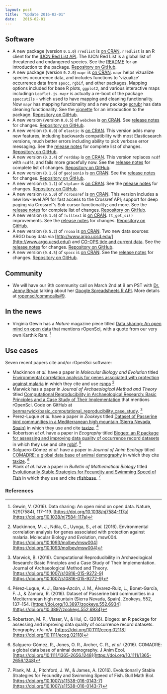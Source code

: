 ```yaml
---
layout: post
title:  "Update 2016-02-01"
date:   2016-02-01
---
```


## Software

* A new package (version `0.1.0`) `rredlist` is [on CRAN](http://cran.rstudio.com/web/packages/rredlist). `rredlist` is an R client for the [IUCN Red List API](http://apiv3.iucnredlist.org/api/v3/docs). The IUCN Red List is a global list of threatened and endangered species. See the [README](https://github.com/ropenscilabs/rredlist#rredlist) for an introduction to the package. [Repository on GitHub][rredlist].
* A new package (version `0.2.0`) `mapr` is [on CRAN](http://cran.rstudio.com/web/packages/mapr). `mapr` helps vizualize species occurrence data, and includes functions to 'vizualize' occurrence data from `spocc`, `rgbif`, and other packages. Mapping options included for base R plots, `ggplot2`, and various interactive maps includingn `Leaflet.js`. `mapr` is actually a re-boot of the package `spoccutils` - which used to have mapping and cleaning functionality. Now `mapr` has mapping functionality and a new package [scrubr][scrubr] has data cleaning functionality. See the [vignette](https://cran.rstudio.com/web/packages/mapr/vignettes/mapr_vignette.html) for an introduction to the package. [Repository on GitHub][mapr].
* A new version (version `0.0.5`) of `webchem` is [on CRAN](https://cran.rstudio.com/web/packages/webchem/). See [release notes](https://github.com/ropensci/webchem/releases/tag/v0.0.5) for changes. [Repository on GitHub][webchem].
* A new version (`0.6.0`) of `elastic` is [on CRAN](http://cran.rstudio.com/web/packages/elastic). This version adds many new features, including backwards compatibility with most Elasticsearch versions, much better errors including ability to pick verbose error messaging. See the [release notes](https://github.com/ropensci/elastic/releases/tag/v0.6.0) for complete list of changes. [Repository on GitHub][elastic].
* A new version (`0.3.4`) of `rerddap` is [on CRAN](https://cran.rstudio.com/web/packages/rerddap/). This version replaces `ncdf` with `ncdf4`, and fails more gracefully now. See the [release notes](https://github.com/ropensci/rerddap/releases/tag/v0.3.4) for complete list of changes. [Repository on GitHub][rerddap].
* A new version (`0.1.6`) of `geojsonio` is [on CRAN](http://cran.rstudio.com/web/packages/geojsonio). See the [release notes](https://github.com/ropensci/geojsonio/releases/tag/v0.1.6) for changes. [Repository on GitHub][geojsonio].
* A new version (`0.1.1`) of `stplanr` is [on CRAN](http://cran.rstudio.com/web/packages/stplanr). See the [release notes](https://github.com/ropensci/stplanr/releases/tag/0.1.1) for changes. [Repository on GitHub][stplanr].
* A new version (`0.5.0`) of `rcrossref` is [on CRAN](http://cran.rstudio.com/web/packages/rcrossref). This version includes a new low-level API for fast access to the Crossref API; support for deep paging via Crossref's Solr cursor functionality; and more. See the [release notes](https://github.com/ropensci/rcrossref/releases/tag/v0.5.0) for complete list of changes. [Repository on GitHub][rcrossref].
* A new version (`0.1.6`) of `fulltext` is [on CRAN](https://cran.rstudio.com/web/packages/fulltext). `ft_get_si()` improvements. See the [release notes](https://github.com/ropensci/fulltext/releases/tag/v0.1.6) for changes. [Repository on GitHub][fulltext].
* A new version (`0.5.2`) of `rnoaa` is [on CRAN](https://cran.rstudio.com/web/packages/rnoaa). Two new data sources: ARGO buoy data via [http://www.argo.ucsd.edu/](http://www.argo.ucsd.edu/) and [CO-OPS tide and current data](http://co-ops.nos.noaa.gov/api/). See the [release notes](https://github.com/ropensci/rnoaa/releases/tag/v0.5.2) for changes. [Repository on GitHub][rnoaa].
* A new version (`0.4.5`) of `spocc` is [on CRAN](https://cran.rstudio.com/web/packages/spocc). See the [release notes](https://github.com/ropensci/spocc/releases/tag/v0.4.5) for changes. [Repository on GitHub][spocc].

## Community

* We will have our 9th community call on March 2nd at 9 am PST with [Dr. Jenny Bryan](https://github.com/jennybc) talking about her [Google Spreadsheets R API](https://github.com/jennybc/googlesheets). More details at [ropensci/commcalls#9](https://github.com/ropensci/commcalls/issues/9).

## In the news

* Virginia Gewin has a _Nature_ magazine piece titled [Data sharing: An open mind on open data][gewin] that mentions rOpenSci, with a quote from our very own Karthik Ram. [^1]

## Use cases

Seven recent papers cite and/or rOpenSci software:

* Mackinnon _et al._ have a paper in _Molecular Biology and Evolution_ titled [Environmental correlation analysis for genes associated with protection against malaria][mackinnon] in which they cite and use [rsnps][rsnps] [^2]
* Marwick has a paper in _Journal of Archaeological Method and Theory_ titled [Computational Reproducibility in Archaeological Research: Basic Principles and a Case Study of Their Implementation][marwick] that mentions rOpenSci. Code on GitHub at [benmarwick/basic_computational_reproducibility_case_study](https://github.com/benmarwick/basic_computational_reproducibility_case_study). [^3]
* Perez-Luque _et al._ have a paper in _Zookeys_ titled [Dataset of Passerine bird communities in a Mediterranean high mountain (Sierra Nevada, Spain)][perez] in which they use and cite [taxize][taxize]. [^4]
* Robertson _et al._ have a paper in _Ecography_ titled [Biogeo: an R package for assessing and improving data quality of occurrence record datasets][robertson] in which they use and cite [rgbif][rgbif].  [^5]
* Salguero-Gómez _et al._ have a paper in _Journal of Anim Ecology_ titled [COMADRE: a global data base of animal demography][gomez] in which they cite [taxize][taxize].  [^6]
* Plank _et al._ have a paper in _Bulletin of Mathematical Biology_ titled [Evolutionarily Stable Strategies for Fecundity and Swimming Speed of Fish][plank] in which they use and cite [rfishbase][rfishbase].  [^7]

[rredlist]: https://github.com/ropenscilabs/rredlist
[mapr]: https://github.com/ropensci/mapr
[webchem]: https://github.com/ropensci/webchem
[elastic]: https://github.com/ropensci/elastic
[rerddap]: https://github.com/ropensci/rerddap
[geojsonio]: https://github.com/ropensci/geojsonio
[stplanr]: https://github.com/ropensci/stplanr
[scrubr]: https://github.com/ropensci/scrubr
[rcrossref]: https://github.com/ropensci/rcrossref
[rnoaa]: https://github.com/ropensci/rnoaa
[spocc]: https://github.com/ropensci/spocc
[fulltext]: https://github.com/ropensci/fulltext
[rsnps]: https://github.com/ropensci/rsnps
[taxize]: https://github.com/ropensci/taxize
[rgbif]: https://github.com/ropensci/rgbif
[rfishbase]: https://github.com/ropensci/rfishbase

[mackinnon]: https://doi.org/10.1093/molbev/msw004
[marwick]: https://doi.org/10.1007/s10816-015-9272-9
[gewin]: https://doi.org/10.1038/nj7584-117a
[perez]: https://doi.org/10.3897/zookeys.552.6934
[robertson]: https://doi.org/10.1111/ecog.02118
[gomez]: https://doi.org/10.1111/1365-2656.1248
[plank]: https://doi.org/10.1007/s11538-016-0143-7

### References

[^1]: Gewin, V. (2016). Data sharing: An open mind on open data. Nature, 529(7584), 117–119. [https://doi.org/10.1038/nj7584-117a](https://doi.org/10.1038/nj7584-117a)
[^2]: Mackinnon, M. J., Ndila, C., Uyoga, S., _et al._ (2016). Environmental correlation analysis for genes associated with protection against malaria. Molecular Biology and Evolution, msw004. [https://doi.org/10.1093/molbev/msw004](https://doi.org/10.1093/molbev/msw004)
[^3]: Marwick, B. (2016). Computational Reproducibility in Archaeological Research: Basic Principles and a Case Study of Their Implementation. Journal of Archaeological Method and Theory. [https://doi.org/10.1007/s10816-015-9272-9](https://doi.org/10.1007/s10816-015-9272-9)
[^4]: Pérez-Luque, A. J., Barea-Azcón, J. M., Álvarez-Ruiz, L., Bonet-García, F. J., & Zamora, R. (2016). Dataset of Passerine bird communities in a Mediterranean high mountain (Sierra Nevada, Spain). Zookeys, 552, 137–154. [https://doi.org/10.3897/zookeys.552.6934](https://doi.org/10.3897/zookeys.552.6934)
[^5]: Robertson, M. P., Visser, V., & Hui, C. (2016). Biogeo: an R package for assessing and improving data quality of occurrence record datasets. Ecography, n/a–n/a. [https://doi.org/10.1111/ecog.02118](https://doi.org/10.1111/ecog.02118)
[^6]: Salguero-Gómez, R., Jones, O. R., Archer, C. R., _et al._ (2016). COMADRE: a global data base of animal demography. J Anim Ecol. [https://doi.org/10.1111/1365-2656.1248](https://doi.org/10.1111/1365-2656.1248)
[^7]: Plank, M. J., Pitchford, J. W., & James, A. (2016). Evolutionarily Stable Strategies for Fecundity and Swimming Speed of Fish. Bull Math Biol. [https://doi.org/10.1007/s11538-016-0143-7](https://doi.org/10.1007/s11538-016-0143-7)
